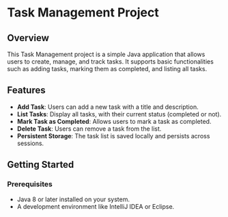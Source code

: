 # Task Management Project

## Overview
This Task Management project is a simple Java application that allows users to create, manage, and track tasks. It supports basic functionalities such as adding tasks, marking them as completed, and listing all tasks.

## Features
- **Add Task**: Users can add a new task with a title and description.
- **List Tasks**: Display all tasks, with their current status (completed or not).
- **Mark Task as Completed**: Allows users to mark a task as completed.
- **Delete Task**: Users can remove a task from the list.
- **Persistent Storage**: The task list is saved locally and persists across sessions.

## Getting Started

### Prerequisites
- Java 8 or later installed on your system.
- A development environment like IntelliJ IDEA or Eclipse.
